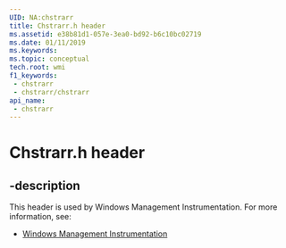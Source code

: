```yaml
---
UID: NA:chstrarr
title: Chstrarr.h header
ms.assetid: e38b81d1-057e-3ea0-bd92-b6c10bc02719
ms.date: 01/11/2019
ms.keywords: 
ms.topic: conceptual
tech.root: wmi
f1_keywords:
 - chstrarr
 - chstrarr/chstrarr
api_name:
 - chstrarr
---
```


# Chstrarr.h header


## -description

This header is used by Windows Management Instrumentation. For more information, see:

- [Windows Management Instrumentation](../_wmi/index.md)

